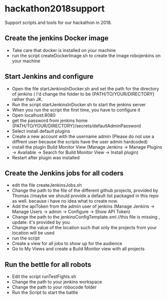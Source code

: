# hackathon2018support
Support scripts and tools for our hackathon in 2018.

## Create the jenkins Docker image
- Take care that docker is installed on your machine
- run the script createDockerImage.sh to create the image robojenkins on your machine


## Start Jenkins and configure
- Open the file startJenkinsInDocker.sh and set the path for the directory of jenkins ( I'd change the folder to be {PATH/TO/YOUR/DIRECTORY} rather than JK.
- Run the script startJenkinsInDocker.sh to start the jenkins server
- When you run the script the first time, you have to configure it
- Open localhost:8080
- get the password from jenkins home {PATH/TO/YOUR/DIRECTORY}/secrets/defaultAdminPassword
- Select install default plugins
- Create a new account with the username admin (Please do not use a diffrent user because the scripts have the user admin hardcoded)
- install the plugin Build Monitor View (Manage Jenkins -> Manage Plugins -> Available -> Search for Build Monitor View -> Install plugin)
- Restart after plugin was installed

## Create the Jenkins jobs for all coders
- edit the file createJenkinsJobs.sh
- Change the path to the file of the different github projects, provided by Thomas //maybe we should provide a default list packaged in this repo as well. because i have no idea what to create now.
- Add the apiToken from the admin user of jenkins (Manage Jenkins -> Manage Users -> admin -> Configure -> Show API Token)
- Change the path to the jenkinsConfigTemplate.xml //this file is missing , update: it's provided by you
- Change the value of the location such that only the projects from your location will be used
- run the script
- Create a view for all jobs to show up for the audience
- Go to My Views and create a Build Monitor view with all projects

## Run the bettle for all robots
- Edit the script runTestFights.sh
- Change the path to your jenkins workspace
- Change the path to your robocode folder
- Run the Script to start the battle

